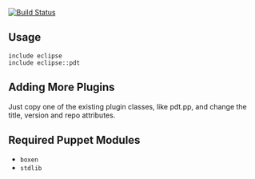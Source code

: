 [![Build Status](https://travis-ci.org/scottylogan/puppet-eclipse.svg?branch=master)](https://travis-ci.org/scottylogan/puppet-eclipse)

## Usage

```puppet
include eclipse
include eclipse::pdt
```

## Adding More Plugins

Just copy one of the existing plugin classes, like pdt.pp, and change
the title, version and repo attributes.

## Required Puppet Modules

* `boxen`
* `stdlib`

